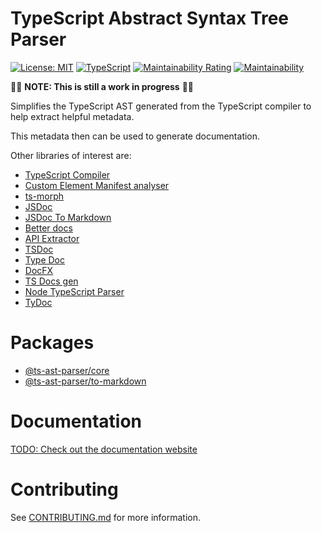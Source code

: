 TypeScript Abstract Syntax Tree Parser
=================

[![License: MIT](https://img.shields.io/badge/License-MIT-yellow.svg)](https://opensource.org/licenses/MIT)
[![TypeScript](https://img.shields.io/badge/%3C%2F%3E-TypeScript-%230074c1.svg)](https://www.typescriptlang.org/)
[![Maintainability Rating](https://sonarcloud.io/api/project_badges/measure?project=jordimarimon_ts-ast-parser&metric=sqale_rating)](https://sonarcloud.io/summary/new_code?id=jordimarimon_ts-ast-parser)
[![Maintainability](https://api.codeclimate.com/v1/badges/c6408307a02f8112a617/maintainability)](https://codeclimate.com/github/jordimarimon/ts-ast-parser/maintainability)

🚨🚨 **NOTE: This is still a work in progress** 🚨🚨

Simplifies the TypeScript AST generated from the TypeScript compiler to help extract helpful metadata.

This metadata then can be used to generate documentation.

Other libraries of interest are:

* [TypeScript Compiler](https://github.com/microsoft/TypeScript/tree/main/src/compiler)
* [Custom Element Manifest analyser](https://github.com/open-wc/custom-elements-manifest/tree/master/packages/analyzer)
* [ts-morph](https://github.com/dsherret/ts-morph/tree/latest/packages/ts-morph)
* [JSDoc](https://github.com/jsdoc/jsdoc)
* [JSDoc To Markdown](https://github.com/jsdoc2md/jsdoc-to-markdown)
* [Better docs](https://github.com/SoftwareBrothers/better-docs)
* [API Extractor](https://api-extractor.com/)
* [TSDoc](https://github.com/microsoft/tsdoc)
* [Type Doc](https://typedoc.org/)
* [DocFX](https://dotnet.github.io/docfx/)
* [TS Docs gen](https://github.com/SimplrJS/ts-docs-gen)
* [Node TypeScript Parser](https://github.com/buehler/node-typescript-parser)
* [TyDoc](https://github.com/tydoc/tydoc)

Packages
=================

* [@ts-ast-parser/core](./packages/core)
* [@ts-ast-parser/to-markdown](./packages/to-markdown)

Documentation
=================

[TODO: Check out the documentation website](https://jordimarimon.github.io/ts-ast-parser)

Contributing
=================

See [CONTRIBUTING.md](CONTRIBUTING.md) for more information.
